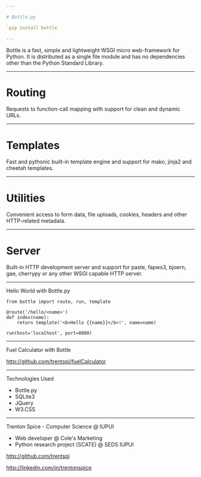 ```yaml
---

# Bottle.py

`pip install bottle`

---
```


Bottle is a fast, simple and lightweight WSGI micro web-framework for Python. It is distributed as a single file module and has no dependencies other than the Python Standard Library.

---

# Routing 

Requests to function-call mapping with support for clean and dynamic URLs.

---

# Templates

Fast and pythonic built-in template engine and support for mako, jinja2 and cheetah templates.

---

# Utilities

Convenient access to form data, file uploads, cookies, headers and other HTTP-related metadata.

---

# Server

Built-in HTTP development server and support for paste, fapws3, bjoern, gae, cherrypy or any other WSGI capable HTTP server.

---

Hello World with Bottle.py

```
from bottle import route, run, template

@route('/hello/<name>')
def index(name):
    return template('<b>Hello {{name}}</b>!', name=name)

run(host='localhost', port=8080)
```

---

Fuel Calculator with Bottle

http://github.com/trentspi/fuelCalculator

---

Technologies Used

- Bottle.py
- SQLite3
- JQuery
- W3.CSS

---

Trenton Spice - Computer Science @ IUPUI

- Web developer @ Cole's Marketing
- Python research project (SCATE) @ SEDS IUPUI

http://github.com/trentspi

http://linkedin.com/in/trentonspice
